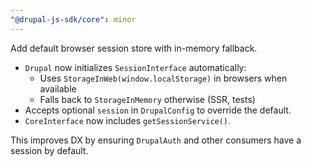 ```yaml
---
"@drupal-js-sdk/core": minor
---
```


Add default browser session store with in-memory fallback.

- `Drupal` now initializes `SessionInterface` automatically:
  - Uses `StorageInWeb(window.localStorage)` in browsers when available
  - Falls back to `StorageInMemory` otherwise (SSR, tests)
- Accepts optional `session` in `DrupalConfig` to override the default.
- `CoreInterface` now includes `getSessionService()`.

This improves DX by ensuring `DrupalAuth` and other consumers have a session by default.

